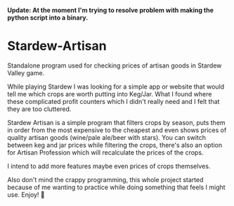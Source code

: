 <b> Update: At the moment I'm trying to resolve problem with making the python script into a binary.</b>


# Stardew-Artisan

Standalone program used for checking prices of artisan goods in Stardew Valley game.


While playing Stardew I was looking for a simple app or website that would tell me which crops are worth putting into Keg/Jar. What I
found where these complicated profit counters which I didn't really need and I felt that they are too cluttered.

Stardew Artisan is a simple program that filters crops by season, puts them in order from the most expensive to the cheapest and even shows
prices of quality artisan goods (wine/pale ale/beer with stars).
You can switch between keg and jar prices while filtering the crops, there's also an option for Artisan Profession which will recalculate
the prices of the crops.

I intend to add more features maybe even prices of crops themselves.




Also don't mind the crappy programming, this whole project started because of me wanting to practice while doing something that feels I might use.
Enjoy! :potato:
